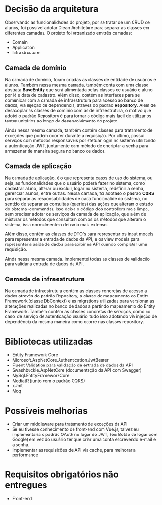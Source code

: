 # Decisão da arquitetura
Observando as funcionalidades do projeto, por se tratar de um CRUD de alunos, foi possível adotar Clean Architeture para separar as classes em diferentes camadas. O projeto foi organizado em três camadas:

 - Domain
 - Application
 - Infrastructure

## Camada de domínio
  Na camada de domínio, foram criadas as classes de entidade de usuários e alunos. Também nessa mesma camada, também conta com uma classe abstrata **BaseEntity** que será alimentada pelas classes de usuário e aluno por id e data de cadastro. Além disso, contém as interfaces para se comunicar com a camada de infraestrutura para acesso ao banco de dados, via injeção de dependência, através do padrão **Repository**. Além de desacoplar as classes de domínio com as de infraestrutura, o motivo que adotei o padrão Repository é para tornar o código mais fácil de utilizar os testes unitários ao longo do desenvolvimento do projeto. 

  Ainda nessa mesma camada, também contém classes para tratamento de exceções que podem ocorrer durante a requisição. Por último, possui serviços com métodos responsáveis por efetuar login no sistema utilizando a autenticação JWT, juntamente com método de encriptar a senha para armazenar de maneira segura no banco de dados. 

## Camada de aplicação
  Na camada de aplicação, é o que representa casos de uso do sistema, ou seja, as funcionalidades que o usuário poderá fazer no sistema, como cadastrar aluno, alterar ou excluir, logar no sistema, redefinir a senha, gerenciar alunos, entre outras. Nessa camada, foi adotado o padrão **CQRS** para separar as responsabilidades de cada funcionalide do sistema, no sentido de separar as consultas (queries) das ações que alteram o estado do sistema (commands). Isso deixa o código dos controllers mais limpo, sem precisar adotar os serviços da camada de aplicação, que além de misturar os métodos que consultam com os os métodos que alteram o sistema, isso normalmente o deixaria mais extenso.
  
  Além disso, contém as classes de DTO's para representar os input models para representar a entrada de dados da API, e os view models para representar a saída de dados para exibir na API quando completar uma requisição.
  
  Ainda nessa mesma camada, implementei todas as classes de validação para validar a entrada de dados da API.

## Camada de infraestrutura
  Na camada de infraestrutura contém as classes concretas de acesso a dados através do padrão Repository, a classe de mapeamento do Entity Framework (classe DbContext) e as migrations utilizadas para versionar as alterações realizadas no banco de dados a partir do mapeamento do Entity Framework. Também contém as classes concretas de serviços, como no caso, de serviço de autenticação usuário, tudo isso adotando via injeção de dependência da mesma maneira como ocorre nas classes repository.
  
# Bibliotecas utilizadas
- Entity Framework Core
- Microsoft.AspNetCore.Authentication.JwtBearer
- Fluent Validation para validação de entrada de dados da API
- Swashbuckle.AspNetCore (documentação da API com Swagger)
- MySql.EntityFrameworkCore
- MediatR (junto com o padrão CQRS) 
- xUnit
- Moq

# Possíveis melhorias
- Criar um middleware para tratamento de exceções da API
- Se eu tivesse conhecimento de front-end com Vue.js, talvez eu implementaria o padrão OAuth no lugar do JWT, (ex: Botão de logar com Google) em vez do usuário ter que criar uma conta escrevendo e-mail e a senha.
- Implementar as requisições de API via cache, para melhorar a performance

# Requisitos obrigatórios não entregues
- Front-end
